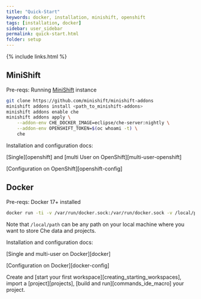 ```yaml
---
title: "Quick-Start"
keywords: docker, installation, minishift, openshift
tags: [installation, docker]
sidebar: user_sidebar
permalink: quick-start.html
folder: setup
---
```


{% include links.html %}

## MiniShift

Pre-reqs: Running [MiniShift](https://docs.openshift.org/latest/minishift/getting-started/index.html) instance

```bash
git clone https://github.com/minishift/minishift-addons
minishift addons install <path_to_minishift-addons>
minishift addons enable che
minishift addons apply \
    --addon-env CHE_DOCKER_IMAGE=eclipse/che-server:nightly \
    --addon-env OPENSHIFT_TOKEN=$(oc whoami -t) \
    che
```

Installation and configuration docs:

[Single][openshift] and [multi User on OpenShift][multi-user-openshift]

[Configuration on OpenShift][openshift-config]

## Docker

Pre-reqs: Docker 17+ installed

```bash
docker run -ti -v /var/run/docker.sock:/var/run/docker.sock -v /local/path:/data eclipse/che start
```

Note that `/local/path` can be any path on your local machine where you want to store Che data and projects.

Installation and configuration docs:

[Single and multi-user on Docker][docker]

[Configuration on Docker][docker-config]

Create and [start your first workspace][creating_starting_workspaces], import a [project][projects], [build and run][commands_ide_macro] your project.
